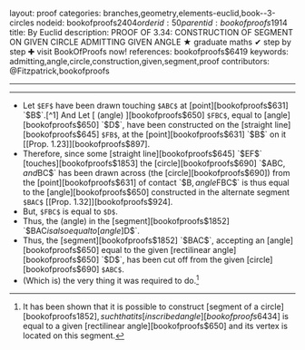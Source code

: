 layout: proof
categories: branches,geometry,elements-euclid,book--3-circles
nodeid: bookofproofs$2404
orderid: 50
parentid: bookofproofs$1914
title: By Euclid
description: PROOF OF 3.34: CONSTRUCTION OF SEGMENT ON GIVEN CIRCLE ADMITTING GIVEN ANGLE &#9733; graduate maths &#10004; step by step &#10010; visit BookOfProofs now!
references: bookofproofs$6419
keywords: admitting,angle,circle,construction,given,segment,proof
contributors: @Fitzpatrick,bookofproofs

---


---



* Let `$EF$` have been drawn touching `$ABC$` at [point][bookofproofs$631] `$B$`.[^1] And Let [ (angle) ][bookofproofs$650] `$FBC$`, equal to [angle][bookofproofs$650] `$D$`, have been constructed on the [straight line][bookofproofs$645] `$FB$`, at the [point][bookofproofs$631] `$B$` on it [[Prop. 1.23]][bookofproofs$897].
* Therefore, since some [straight line][bookofproofs$645] `$EF$` [touches][bookofproofs$1853] the [circle][bookofproofs$690] `$ABC$`, and `$BC$` has been drawn across (the [circle][bookofproofs$690]) from the [point][bookofproofs$631] of contact `$B$`, angle `$FBC$` is thus equal to the [angle][bookofproofs$650] constructed in the alternate segment `$BAC$` [[Prop. 1.32]][bookofproofs$924].
* But, `$FBC$` is equal to `$D$`.
* Thus, the (angle) in the [segment][bookofproofs$1852] `$BAC$` is also equal to [angle] `$D$`.
* Thus, the [segment][bookofproofs$1852] `$BAC$`, accepting an [angle][bookofproofs$650] equal to the given [rectilinear angle][bookofproofs$650] `$D$`, has been cut off from the given [circle][bookofproofs$690] `$ABC$`.
* (Which is) the very thing it was required to do.[^2]

[^1]: Presumably, by finding the [center][bookofproofs$6428] of `$ABC$` [[Prop. 3.1]][bookofproofs$1058], drawing a [straight line][bookofproofs$645] between the [center][bookofproofs$6428] and [point][bookofproofs$631] `$B$`, and then drawing `$EF$` through [point][bookofproofs$631] `$B$`, at [right angles][bookofproofs$653] to the aforementioned [straight line][bookofproofs$645] [[Prop. 1.11]][bookofproofs$759] (translator's note).

[^2]: It has been shown that it is possible to construct [segment of a circle][bookofproofs$1852], such that its [inscribed angle][bookofproofs$6434] is equal to a given [rectilinear angle][bookofproofs$650] and its vertex is located on this segment.
